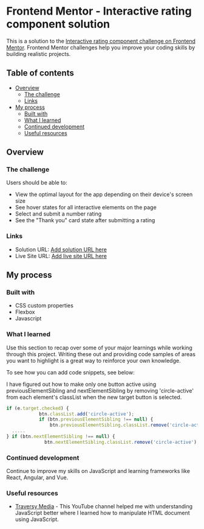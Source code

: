 # Frontend Mentor - Interactive rating component solution

This is a solution to the [Interactive rating component challenge on Frontend Mentor](https://www.frontendmentor.io/challenges/interactive-rating-component-koxpeBUmI). Frontend Mentor challenges help you improve your coding skills by building realistic projects. 

## Table of contents

- [Overview](#overview)
  - [The challenge](#the-challenge)
  - [Links](#links)
- [My process](#my-process)
  - [Built with](#built-with)
  - [What I learned](#what-i-learned)
  - [Continued development](#continued-development)
  - [Useful resources](#useful-resources)

## Overview

### The challenge

Users should be able to:

- View the optimal layout for the app depending on their device's screen size
- See hover states for all interactive elements on the page
- Select and submit a number rating
- See the "Thank you" card state after submitting a rating

### Links

- Solution URL: [Add solution URL here](https://your-solution-url.com)
- Live Site URL: [Add live site URL here](https://your-live-site-url.com)

## My process

### Built with

- CSS custom properties
- Flexbox
- Javascript


### What I learned

Use this section to recap over some of your major learnings while working through this project. Writing these out and providing code samples of areas you want to highlight is a great way to reinforce your own knowledge.

To see how you can add code snippets, see below:

I have figured out how to make only one button active using previousElementSibling and nextElementSibling by removing 'circle-active' from each element's classList when the new target button is selected.
```js
if (e.target.checked) {
            btn.classList.add('circle-active');
            if (btn.previousElementSibling !== null) {
                btn.previousElementSibling.classList.remove('circle-active');
  .....
} if (btn.nextElementSibling !== null) {
              btn.nextElementSibling.classList.remove('circle-active');
```


### Continued development

Continue to improve my skills on JavaScript and learning frameworks like React, Angular, and Vue.

### Useful resources

- [Traversy Media](https://www.youtube.com/channel/UC29ju8bIPH5as8OGnQzwJyA) - This YouTube channel helped me with understanding JavaScript better where I learned how to manipulate HTML document using JavaScript.